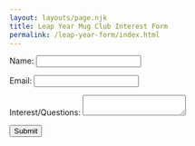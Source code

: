 ```yaml
---
layout: layouts/page.njk
title: Leap Year Mug Club Interest Form
permalink: /leap-year-form/index.html
---
```


<form name="leap year" data-netlify="true">
<p>
    <label for="name">Name:</label>
    <input type="text" id="name" name="name" required>
</p
<p>
    <label for="email">Email:</label>
    <input type="email" id="email" name="email" required>
</P
    <label for="message">Interest/Questions:</label>
    <textarea id="message" name="message" required></textarea>
</p>
    <button type="submit">Submit</button>
</form>
